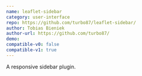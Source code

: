 ```yaml
---
name: leaflet-sidebar
category: user-interface
repo: https://github.com/turbo87/leaflet-sidebar/
author: Tobias Bieniek
author-url: https://github.com/turbo87/
demo: 
compatible-v0: false
compatible-v1: true
---
```


A responsive sidebar plugin.

